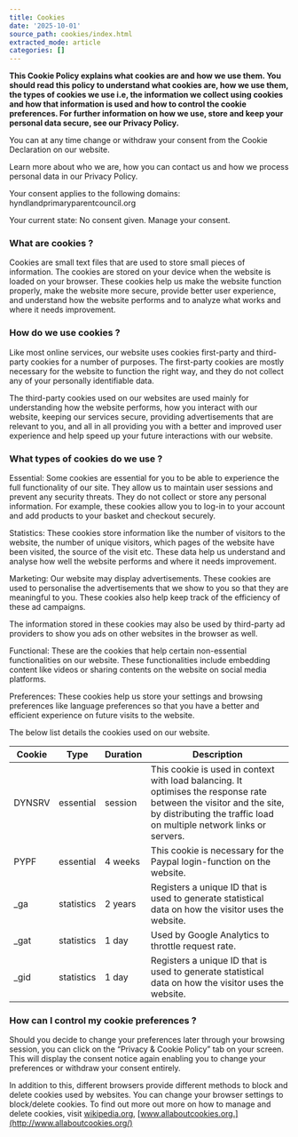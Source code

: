 ```yaml
---
title: Cookies
date: '2025-10-01'
source_path: cookies/index.html
extracted_mode: article
categories: []
---
```

**This Cookie Policy explains what cookies are and how we use them. You should read this policy to understand what cookies are, how we use them, the types of cookies we use i.e, the information we collect using cookies and how that information is used and how to control the cookie preferences. For further information on how we use, store and keep your personal data secure, see our Privacy Policy.**

You can at any time change or withdraw your consent from the Cookie Declaration on our website.

Learn more about who we are, how you can contact us and how we process personal data in our Privacy Policy.

Your consent applies to the following domains: hyndlandprimaryparentcouncil.org

Your current state: No consent given. Manage your consent. 

### What are cookies ?

Cookies are small text files that are used to store small pieces of information. The cookies are stored on your device when the website is loaded on your browser. These cookies help us make the website function properly, make the website more secure, provide better user experience, and understand how the website performs and to analyze what works and where it needs improvement.

### How do we use cookies ?

Like most online services, our website uses cookies first-party and third-party cookies for a number of purposes. The first-party cookies are mostly necessary for the website to function the right way, and they do not collect any of your personally identifiable data.

The third-party cookies used on our websites are used mainly for understanding how the website performs, how you interact with our website, keeping our services secure, providing advertisements that are relevant to you, and all in all providing you with a better and improved user experience and help speed up your future interactions with our website.

### What types of cookies do we use ?

Essential: Some cookies are essential for you to be able to experience the full functionality of our site. They allow us to maintain user sessions and prevent any security threats. They do not collect or store any personal information. For example, these cookies allow you to log-in to your account and add products to your basket and checkout securely.

Statistics: These cookies store information like the number of visitors to the website, the number of unique visitors, which pages of the website have been visited, the source of the visit etc. These data help us understand and analyse how well the website performs and where it needs improvement.

Marketing: Our website may display advertisements. These cookies are used to personalise the advertisements that we show to you so that they are meaningful to you. These cookies also help keep track of the efficiency of these ad campaigns.

The information stored in these cookies may also be used by third-party ad providers to show you ads on other websites in the browser as well.

Functional: These are the cookies that help certain non-essential functionalities on our website. These functionalities include embedding content like videos or sharing contents on the website on social media platforms.

Preferences: These cookies help us store your settings and browsing preferences like language preferences so that you have a better and efficient experience on future visits to the website.

The below list details the cookies used on our website.

| Cookie | Type | Duration | Description |
| --- | --- | --- | --- |
| DYNSRV | essential | session | This cookie is used in context with load balancing. It optimises the response rate between the visitor and the site, by distributing the traffic load on multiple network links or servers. |
| PYPF | essential | 4 weeks | This cookie is necessary for the Paypal login-function on the website. |
| \_ga | statistics | 2 years | Registers a unique ID that is used to generate statistical data on how the visitor uses the website. |
| \_gat | statistics | 1 day | Used by Google Analytics to throttle request rate. |
| \_gid | statistics | 1 day | Registers a unique ID that is used to generate statistical data on how the visitor uses the website. |

### How can I control my cookie preferences ?

Should you decide to change your preferences later through your browsing session, you can click on the “Privacy & Cookie Policy” tab on your screen. This will display the consent notice again enabling you to change your preferences or withdraw your consent entirely.

In addition to this, different browsers provide different methods to block and delete cookies used by websites. You can change your browser settings to block/delete cookies. To find out more out more on how to manage and delete cookies, visit [wikipedia.org](https://en.wikipedia.org/wiki/HTTP_cookie), [www.allaboutcookies.org.](http://www.allaboutcookies.org/)
